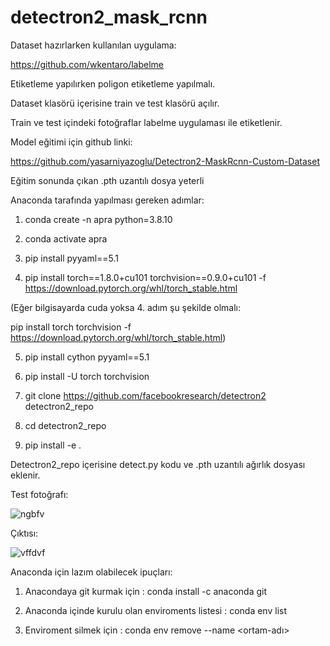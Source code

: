 # detectron2_mask_rcnn

Dataset hazırlarken kullanılan uygulama:

https://github.com/wkentaro/labelme

Etiketleme yapılırken poligon etiketleme yapılmalı.

Dataset klasörü içerisine train ve test klasörü açılır.

Train ve test içindeki fotoğraflar labelme uygulaması ile etiketlenir.


Model eğitimi için github linki:

https://github.com/yasarniyazoglu/Detectron2-MaskRcnn-Custom-Dataset

Eğitim sonunda çıkan .pth uzantılı dosya yeterli


Anaconda tarafında yapılması gereken adımlar:

1. conda create -n apra python=3.8.10

2. conda activate apra

3. pip install pyyaml==5.1

4. pip install torch==1.8.0+cu101 torchvision==0.9.0+cu101 -f https://download.pytorch.org/whl/torch_stable.html

 (Eğer bilgisayarda cuda yoksa 4. adım şu şekilde olmalı: 

 pip install torch torchvision -f https://download.pytorch.org/whl/torch_stable.html)
 
5. pip install cython pyyaml==5.1

6. pip install -U torch torchvision

7. git clone https://github.com/facebookresearch/detectron2 detectron2_repo

8. cd detectron2_repo

9. pip install -e .

Detectron2_repo içerisine detect.py kodu ve .pth uzantılı ağırlık dosyası eklenir.

Test fotoğrafı:

![ngbfv](https://user-images.githubusercontent.com/62421679/221659824-90beaef5-6523-4284-94a3-8b8a44eb5ae9.PNG)

Çıktısı:

![vffdvf](https://user-images.githubusercontent.com/62421679/221659428-fe8427d2-e2b1-4cc7-9d33-6ab992a64e92.PNG)


Anaconda için lazım olabilecek ipuçları:

1. Anacondaya git kurmak için :  conda install -c anaconda git

2. Anaconda içinde kurulu olan enviroments listesi :  conda env list

3. Enviroment silmek için :  conda env remove --name <ortam-adı>

